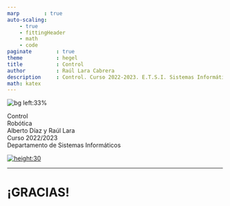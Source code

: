 ```yaml
---
marp        : true
auto-scaling:
    - true
    - fittingHeader
    - math
    - code
paginate        : true
theme           : hegel
title           : Control
author          : Raúl Lara Cabrera
description     : Control. Curso 2022-2023. E.T.S.I. Sistemas Informáticos (UPM)
math: katex
---
```


<!-- _class: titlepage -->
![bg left:33%](https://i.pinimg.com/originals/a2/9d/b1/a29db1f0739e96464b9774c62057fe2f.jpg)

<div class="title">Control</div>
<div class="subtitle">Robótica</div>
<div class="author">Alberto Díaz y Raúl Lara</div>
<div class="date">Curso 2022/2023</div>
<div class="organization">Departamento de Sistemas Informáticos</div>

[![height:30](https://img.shields.io/badge/License-CC%20BY--NC--SA%204.0-informational.svg)](https://creativecommons.org/licenses/by-nc-sa/4.0/)

---

# ¡GRACIAS!<!--_class: transition-->
